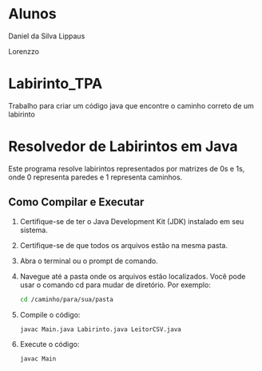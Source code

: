 # Alunos
<p>Daniel da Silva Lippaus</p>
Lorenzzo

# Labirinto_TPA
Trabalho para criar um código java que encontre o caminho correto de um labirinto

# Resolvedor de Labirintos em Java

Este programa resolve labirintos representados por matrizes de 0s e 1s, onde 0 representa paredes e 1 representa caminhos.

## Como Compilar e Executar

1. Certifique-se de ter o Java Development Kit (JDK) instalado em seu sistema.

2. Certifique-se de que todos os arquivos estão na mesma pasta.

3. Abra o terminal ou o prompt de comando.

4. Navegue até a pasta onde os arquivos estão localizados. Você pode usar o comando cd para mudar de diretório. Por exemplo:
   ```bash
   cd /caminho/para/sua/pasta

5. Compile o código:
   ```bash
   javac Main.java Labirinto.java LeitorCSV.java

6. Execute o código:
   ```bash
   javac Main

